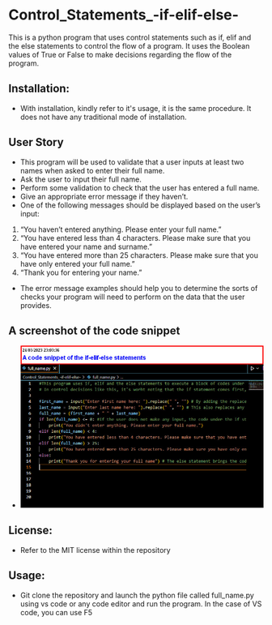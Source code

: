 # Control_Statements_-if-elif-else-
This is a python program that uses control statements such as if, elif and the else statements to control the flow of a program. It uses the Boolean values of True or False to make decisions regarding the flow of the program.

## Installation:
* With installation, kindly refer to it's usage, it is the same procedure. It does not have any traditional mode of installation.

## User Story
* This program will be used to validate that a user inputs at least two names when asked to enter their full name. 
* Ask the user to input their full name. 
* Perform some validation to check that the user has entered a full name. 
* Give an appropriate error message if they haven’t. 
* One of the following messages should be displayed based on the user’s input: 
1. “You haven’t entered anything. Please enter your full name.”
2. “You have entered less than 4 characters. Please make sure that you have entered your name and surname.” 
3. “You have entered more than 25 characters. Please make sure that you have only entered your full name.” 
4. “Thank you for entering your name.” 
* The error message examples should help you to determine the sorts of checks your program will need to perform on the data that the user provides.

## A screenshot of the code snippet
* ![image](https://github.com/Damiennsoh/Control_Statements_-if-elif-else-/blob/main/screenshots/if-elif-else_statement.jpg)

## License:
* Refer to the MIT license within the repository

## Usage:
* Git clone the repository and launch the python file called full_name.py using vs code or any code editor and run the program. In the case of VS code, you can use F5

